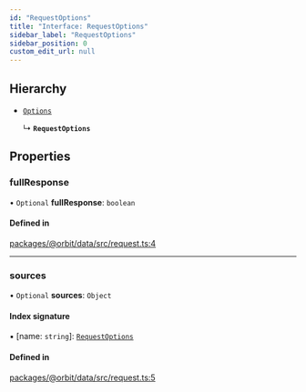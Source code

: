```yaml
---
id: "RequestOptions"
title: "Interface: RequestOptions"
sidebar_label: "RequestOptions"
sidebar_position: 0
custom_edit_url: null
---
```


## Hierarchy

- [`Options`](Options.md)

  ↳ **`RequestOptions`**

## Properties

### fullResponse

• `Optional` **fullResponse**: `boolean`

#### Defined in

[packages/@orbit/data/src/request.ts:4](https://github.com/orbitjs/orbit/blob/6e0cbd41/packages/@orbit/data/src/request.ts#L4)

___

### sources

• `Optional` **sources**: `Object`

#### Index signature

▪ [name: `string`]: [`RequestOptions`](RequestOptions.md)

#### Defined in

[packages/@orbit/data/src/request.ts:5](https://github.com/orbitjs/orbit/blob/6e0cbd41/packages/@orbit/data/src/request.ts#L5)
